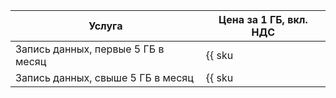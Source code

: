 | Услуга | Цена за 1 ГБ, вкл. НДС |
| ---- | ---- |
| Запись данных, первые 5 ГБ в месяц | {{ sku|RUB|logging.ingested.traffic|string }} |
| Запись данных, свыше 5 ГБ в месяц | {{ sku|RUB|logging.ingested.traffic|pricingRate.5|string }} |